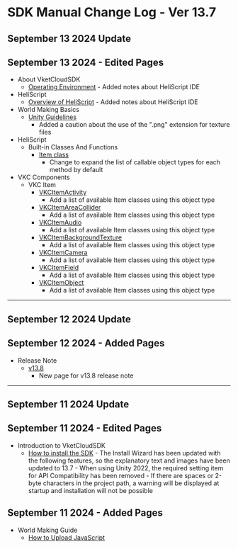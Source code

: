 # SDK Manual Change Log - Ver 13.7

## September 13 2024 Update

## September 13 2024 - Edited Pages

- About VketCloudSDK
  - [Operating Environment](https://vrhikky.github.io/VketCloudSDK_Documents/13.7/en/AboutVketCloudSDK/OperatingEnvironment.html)
        - Added notes about HeliScript IDE
- HeliScript
  - [Overview of HeliScript](https://vrhikky.github.io/VketCloudSDK_Documents/13.7/en/HeliScript/Overview.html)
        - Added notes about HeliScript IDE
- World Making Basics
  - [Unity Guidelines](https://vrhikky.github.io/VketCloudSDK_Documents/13.7/en/WorldMakingGuide/UnityGuideline.html)
    - Added a caution about the use of the ".png" extension for texture files
- HeliScript
    - Built-in Classes And Functions
        - [Item class](https://vrhikky.github.io/VketCloudSDK_Documents/13.7/en/hs/hs_class_item.html)
            - Change to expand the list of callable object types for each method by default
- VKC Components
    - VKC Item
        - [VKCItemActivity](https://vrhikky.github.io/VketCloudSDK_Documents/13.7/en/VKCComponents/VKCItemActivity.html)
            - Add a list of available Item classes using this object type
        - [VKCItemAreaCollider](https://vrhikky.github.io/VketCloudSDK_Documents/13.7/en/VKCComponents/VKCItemAreaCollider.html)
            - Add a list of available Item classes using this object type
        - [VKCItemAudio](https://vrhikky.github.io/VketCloudSDK_Documents/13.7/en/VKCComponents/VKCItemAudio.html)
            - Add a list of available Item classes using this object type
        - [VKCItemBackgroundTexture](https://vrhikky.github.io/VketCloudSDK_Documents/13.7/en/VKCComponents/VKCItemBackgroundTexture.html)
            - Add a list of available Item classes using this object type
        - [VKCItemCamera](https://vrhikky.github.io/VketCloudSDK_Documents/13.7/en/VKCComponents/VKCItemCamera.html)
            - Add a list of available Item classes using this object type
        - [VKCItemField](https://vrhikky.github.io/VketCloudSDK_Documents/13.7/en/VKCComponents/VKCItemField.html)
            - Add a list of available Item classes using this object type
        - [VKCItemObject](https://vrhikky.github.io/VketCloudSDK_Documents/13.7/en/VKCComponents/VKCItemObject.html)
            - Add a list of available Item classes using this object type

---

## September 12 2024 Update

## September 12 2024 - Added Pages

- Release Note
  - [v13.8](https://vrhikky.github.io/VketCloudSDK_Documents/13.7/en/releasenote/releasenote-13.8.html)
    - New page for v13.8 release note

---

## September 11 2024 Update

## September 11 2024 - Edited Pages

- Introduction to VketCloudSDK
  - [How to install the SDK](https://vrhikky.github.io/VketCloudSDK_Documents/13.7/en/AboutVketCloudSDK/SetupSDK_external.html)
        - The Install Wizard has been updated with the following features, so the explanatory text and images have been updated to 13.7
           - When using Unity 2022, the required setting item for API Compatibility has been removed
           - If there are spaces or 2-byte characters in the project path, a warning will be displayed at startup and installation will not be possible

## September 11 2024 - Added Pages

- World Making Guide
  - [How to Upload JavaScript](https://vrhikky.github.io/VketCloudSDK_Documents/13.7/en/WorldMakingGuide/JsUpload.html)
